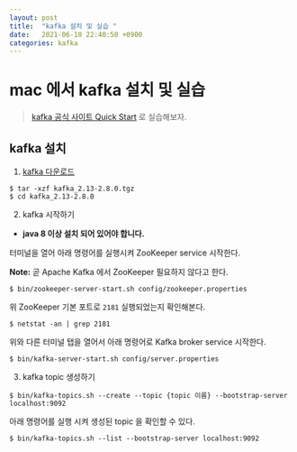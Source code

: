 ```yaml
---
layout: post
title:  "kafka 설치 및 실습 "
date:   2021-06-10 22:40:50 +0900
categories: kafka
---
```

# mac 에서 kafka 설치 및 실습 

> [kafka 공식 사이트 Quick Start](https://kafka.apache.org/quickstart) 로 실습해보자.

## kafka 설치
1. [kafka 다운로드](https://www.apache.org/dyn/closer.cgi?path=/kafka/2.8.0/kafka_2.13-2.8.0.tgz) 
```shell
$ tar -xzf kafka_2.13-2.8.0.tgz
$ cd kafka_2.13-2.8.0
```

2. kafka 시작하기

* **java 8 이상 설치 되어 있어야 합니다.**

터미널을 열어 아래 명령어를 실행시켜 ZooKeeper service 시작한다.

**Note:** 곧 Apache Kafka 에서 ZooKeeper 필요하지 않다고 한다.
```shell
$ bin/zookeeper-server-start.sh config/zookeeper.properties
```

위 ZooKeeper 기본 포트로 `2181` 실행되었는지 확인해본다. 
```shell
$ netstat -an | grep 2181
```

위와 다른 터미널 탭을 열어서 아래 명령어로 Kafka broker service 시작한다. 
```shell
$ bin/kafka-server-start.sh config/server.properties
```

3. kafka topic 생성하기
```shell
$ bin/kafka-topics.sh --create --topic {topic 이름} --bootstrap-server localhost:9092
```

아래 명령어를 실행 시켜 생성된 topic 을 확인할 수 있다.
```shell
$ bin/kafka-topics.sh --list --bootstrap-server localhost:9092
```

